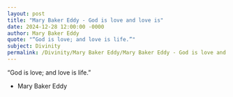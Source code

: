 ```yaml
---
layout: post
title: "Mary Baker Eddy - God is love and love is"
date: 2024-12-28 12:00:00 -0000
author: Mary Baker Eddy
quote: "“God is love; and love is life.”"
subject: Divinity
permalink: /Divinity/Mary Baker Eddy/Mary Baker Eddy - God is love and love is
---
```


“God is love; and love is life.”

- Mary Baker Eddy
